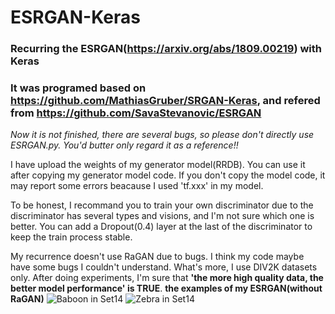 # ESRGAN-Keras
### Recurring the ESRGAN(https://arxiv.org/abs/1809.00219) with Keras

### It was programed based on https://github.com/MathiasGruber/SRGAN-Keras, and refered from https://github.com/SavaStevanovic/ESRGAN

*Now it is not finished, there are several bugs, so please don't directly use ESRGAN.py. You'd butter only regard it as a reference!!*

I have upload the weights of my generator model(RRDB). You can use it after copying my generator model code. If you don't copy the model code, it may report some errors beacause I used 'tf.xxx' in my model.

To be honest, I recommand you to train your own discriminator due to the discriminator has several types and visions, and I'm not sure which one is better. You can add a Dropout(0.4) layer at the last of the discriminator to keep the train process stable.

My recurrence doesn't use RaGAN due to bugs. I think my code maybe have some bugs I couldn't understand.
What's more, I use DIV2K datasets only. After doing experiments, I'm sure that **'the more high quality data, the better model performance' is TRUE**.
**the examples of my ESRGAN(without RaGAN)**
![Baboon in Set14](https://github.com/fenghansen/ESRGAN-Keras/blob/master/img_001_SRF_4_HR-Epoch99000.png) 
![Zebra in Set14](https://github.com/fenghansen/ESRGAN-Keras/blob/master/img_014_SRF_4_HR-Epoch99000.png) 
